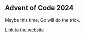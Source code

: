 ## Advent of Code 2024

Maybe this time, Go will do the trick.

[Link to the website](https://adventofcode.com/2024)
